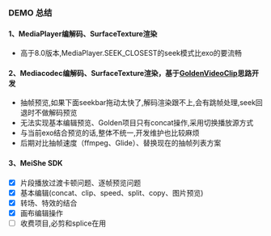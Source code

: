 
### DEMO 总结<br>
#### 1、MediaPlayer编解码、SurfaceTexture渲染<br>
- 高于8.0版本,MediaPlayer.SEEK_CLOSEST的seek模式比exo的要流畅<br>
    
#### 2、Mediacodec编解码、SurfaceTexture渲染，基于[GoldenVideoClip](https://github.com/meiliqin/GoldenVideoClip)思路开发<br>
- 抽帧预览,如果下面seekbar拖动太快了,解码渲染跟不上,会有跳帧处理,seek回退时不做解码预览<br>
- 无法实现基本编辑预览、Golden项目只有concat操作,采用切换播放源方式<br>
- 与当前exo结合预览的话,整体不统一,开发维护也比较麻烦<br>
- 后期对比抽帧速度（ffmpeg、Glide）、替换现在的抽帧列表方案<br>
    
#### 3、MeiShe SDK
- [x] 片段播放过渡卡顿问题、逐帧预览问题<br>
- [x] 基本编辑(concat、clip、speed、split、copy、图片预览)<br> 
- [x] 转场、特效的结合<br>
- [x] 画布编辑操作<br>
- [ ] 收费项目,必剪和splice在用<br>         
